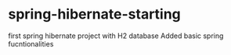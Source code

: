 # spring-hibernate-starting
first spring hibernate project with H2 database
Added basic spring fucntionalities

